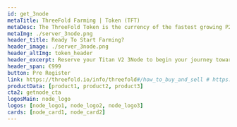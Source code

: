```yaml
---
id: get_3node
metaTitle: ThreeFold Farming | Token (TFT)
metaDesc: The ThreeFold Token is the currency of the fastest growing P2P internet network on the planet. Earn tokens by becoming a ThreeFold Farmer.
metaImg: ./server_3node.png
header_title: Ready To Start Farming? 
header_image: ./server_3node.png
header_altImg: token_header
header_excerpt: Reserve your Titan V2 3Node to begin your journey towards generating income by selling capacity. Limited 3Nodes are open to reservation before June 30th, 2021
header_span: €999 
button: Pre Register
link: https://threefold.io/info/threefold#/how_to_buy_and_sell # https://app.liquid.com/quick-exchange/
productData: [product1, product2, product3]
cta2: getnode_cta
logosMain: node_logo
logos: [node_logo1, node_logo2, node_logo3]
cards: [node_card1, node_card2]
---
```


<!-- featuresMain3: token_features
features3: [token_feature1, token_feature2, token_feature3, token_feature4, token_feature5, token_feature6]
headerSolution: headerToken
solution_image: ./token_img.png
headerSolution2: headerToken2
cards: [token_card1]
headerSolution3: headerToken3
comparisonMain: token_comparison
comparisonSecs:
  [buy_tft, swap_tft, spend_tft]
cards2: [token2_card1]
cta: home_token -->

<!-- howItWorksMain: token_main
howItWorks: [token_sec1, token_sec2, token_sec3]
slides:
  [

    intrinsic_value,
    limited_supply,
    povered_by_stellar,
    token_sustainable,

  ] -->
<!-- signup: signup -->
